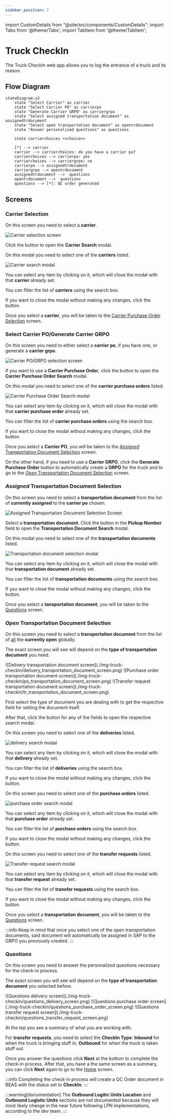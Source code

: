 ```yaml
---
sidebar_position: 7
---
```


import CustomDetails from "@site/src/components/CustomDetails";
import Tabs from '@theme/Tabs';
import TabItem from '@theme/TabItem';

# Truck CheckIn

The Truck CheckIn web app allows you to log the entrance of a truck and its reason.

## Flow Diagram

```mermaid
stateDiagram-v2
    state "Select Carrier" as carrier
    state "Select Carrier PO" as carrierpo
    state "Generate Carrier GRPO" as carriergrpo
    state "Select assigned transportation document" as assignedtrdocument
    state "Select open transportation document" as opentrdocument
    state "Answer personalized questions" as questions

    state carrierchoices <<choice>>

    [*] --> carrier
    carrier --> carrierchoices: do you have a carrier po?
    carrierchoices --> carrierpo: yes
    carrierchoices --> carriergrpo: no
    carrierpo --> assignedtrdocument
    carriergrpo --> opentrdocument
    assignedtrdocument -->  questions
    opentrdocument -->  questions
    questions --> [*]: QC order generated
```

## Screens

### Carrier Selection

On this screen you need to select a **carrier**.

![Carrier selection screen](./img-truck-checkin/carrier_selection_screen.png)

Click the <IIcon icon='iconamoon:search-bold' width='17' height='17' /> button to open the **Carrier Search** modal.

<CustomDetails summary='Carrier Search Modal'>

On this modal you need to select one of the **carriers** listed.

![Carrier search modal](./img-truck-checkin/carrier_search_modal.png)

You can select any item by clicking on it, which will close the modal with that **carrier** already set.

You can filter the list of **carriers** using the search box.

If you want to close the modal without making any changes, click the <IIcon icon='zondicons:close-solid' width='17' height='17'/> button.

</CustomDetails>

Once you select a **carrier**, you will be taken to the [Carrier Purchase Order Selection](./shipping_delivery.md#carrier-purchase-order-selection) screen.

### Select Carrier PO/Generate Carrier GRPO

On this screen you need to either select a **carrier po**, if you have one, or generate a **carrier grpo**.

![Carrier PO/GRPO selection screen](./img-truck-checkin/carrier_po_grpo_selection_screen.png)

If you want to use a **Carrier Purchase Order**, click the <IIcon icon='iconamoon:search-bold' width='17' height='17' /> button to open the **Carrier Purchase Order Search** modal.

<CustomDetails summary='Carrier Purchase Order Search Modal'>

On this modal you need to select one of the **carrier purchase orders** listed.

![Carrier Purchase Order Search modal](./img-truck-checkin/carrier_po_search_modal.png)

You can select any item by clicking on it, which will close the modal with that **carrier purchase order** already set.

You can filter the list of **carrier purchase orders** using the search box.

If you want to close the modal without making any changes, click the <IIcon icon='zondicons:close-solid' width='17' height='17'/> button.

</CustomDetails>

Once you select a **Carrier PO**, you will be taken to the [*Assigned* Transportation Document Selection](./truck_checkin.md#assigned-transportation-document-selection) screen.

On the other hand, if you need to use a **Carrier GRPO**, click the **Generate Purchase Order** button to automatically create a **GRPO** for the truck and to go to the [*Open* Transportation Document Selection](./truck_checkin.md#open-transportation-document-selection) screen.

### *Assigned* Transportation Document Selection

On this screen you need to select a **transportation document** from the list of **currently assigned** to the **carrier po** chosen.

![Assigned Transportation Document Selection Screen](./img-truck-checkin/assigned-document-selection-screen.png)

Select a **transportation document**. Click the <IIcon icon='iconamoon:search-bold' width='17' height='17' /> button in the **Pickup Number** field to open the **Transportation Document Search** modal.

<CustomDetails summary='Transportation Document Search Modal'>

On this modal you need to select one of the **transportation documents** listed.

![Transportation document selection modal](./img-truck-checkin/transpotation_document_selection_modal.png)

You can select any item by clicking on it, which will close the modal with that **transportation document** already set.

You can filter the list of **transportation documents** using the search box.

If you want to close the modal without making any changes, click the <IIcon icon='zondicons:close-solid' width='17' height='17'/> button.

</CustomDetails>

Once you select a **tansportation document**, you will be taken to the [Questions](./truck_checkin.md#questions) screen.

### *Open* Transportation Document Selection

On this screen you need to select a **transportation document** from the list of <u>all</u> the **currently open** globally.

The exact screen you will see will depend on the **type of transportation document** you need.

<Tabs>
  <TabItem value="delivery" label="Delivery" default>
    ![Delivery transportation document screen](./img-truck-checkin/delivery_transportation_document_screen.png)
  </TabItem>
  <TabItem value="po" label="Purchase Order">
    ![Purchase order transportation document screen](./img-truck-checkin/po_transportation_document_screen.png)
  </TabItem>
  <TabItem value="tr" label="Transfer Request">
    ![Transfer request transportation document screen](./img-truck-checkin/tr_transportation_document_screen.png)
  </TabItem>
</Tabs>

First select the type of document you are dealing with to get the respective field for setting the document itself.

After that, click the <IIcon icon='iconamoon:search-bold' width='17' height='17' /> button for any of the fields to open the respective search modal.

<CustomDetails summary="Delivery Number Search Modal">

On this screen you need to select one of the **deliveries** listed.

![delivery search modal](./img-truck-checkin/delivery_search_modal.png)

You can select any item by clicking on it, which will close the modal with that **delivery** already set.

You can filter the list of **deliveries** using the search box.

If you want to close the modal without making any changes, click the <IIcon icon="zondicons:close-solid" width="17" height="17"/> button.

</CustomDetails>

<CustomDetails summary="Purchase Order Number Search Modal">

On this screen you need to select one of the **purchase orders** listed.

![purchase order search modal](./img-truck-checkin/purchase_order_search_modal.png)

You can select any item by clicking on it, which will close the modal with that **purchase order** already set.

You can filter the list of **purchase orders** using the search box.

If you want to close the modal without making any changes, click the <IIcon icon="zondicons:close-solid" width="17" height="17"/> button.

</CustomDetails>

<CustomDetails summary="Transfer Request Number Search Modal">

On this screen you need to select one of the **transfer requests** listed.

![Transfer request search modal](./img-truck-checkin/transfer_request_search_modal.png)

You can select any item by clicking on it, which will close the modal with that **transfer request** already set.

You can filter the list of **transfer requests** using the search box.

If you want to close the modal without making any changes, click the <IIcon icon="zondicons:close-solid" width="17" height="17"/> button.

</CustomDetails>

Once you select a **transportation document**, you will be taken to the [Questions](./truck_checkin.md#questions) screen.

:::info
Keep in mind that once you select one of the open transportation documents, said document will automatically be assigned in SAP to the GRPO you previously created.
:::

### Questions

On this screen you need to answer the personalized questions necessary for the check-in process.

The exact screen you will see will depend on the **type of transportation document** you selected before.

<Tabs>
  <TabItem value="delivery" label="Delivery" default>
    ![Questions delivery screen](./img-truck-checkin/questions_delivery_screen.png)
  </TabItem>
  <TabItem value="po" label="Purchase Order">
    ![Questions purchase order screen](./img-truck-checkin/questions_purchase_order_screen.png)
  </TabItem>
  <TabItem value="tr" label="Transfer Request">
    ![Questions transfer request screen](./img-truck-checkin/questions_transfer_request_screen.png)
  </TabItem>
</Tabs>

At the top you see a summary  of what you are working with.

For **transfer requests**, you need to select the **CheckIn Type**: **Inbound** for when the truck is bringing stuff in, **Outbound** for when the truck is taken stuff out.

Once you answer the questions click **Next** at the bottom to complete the check-in process. After that, you have a the same screen as a summary, you can click **Next** again to go to the [Home](./truck_checkin.md#carrier-selection) screen.

:::info
Completing the check-in process will create a QC Order document in BEAS with the status set to **CheckIn**.
:::

:::warning[documentation]
The **Outbound Logitic Units Location** and **Outbound Logistic Units** sections are not documented because they will most likely change in the near future following LPN implementations, according to the dev team.
:::

